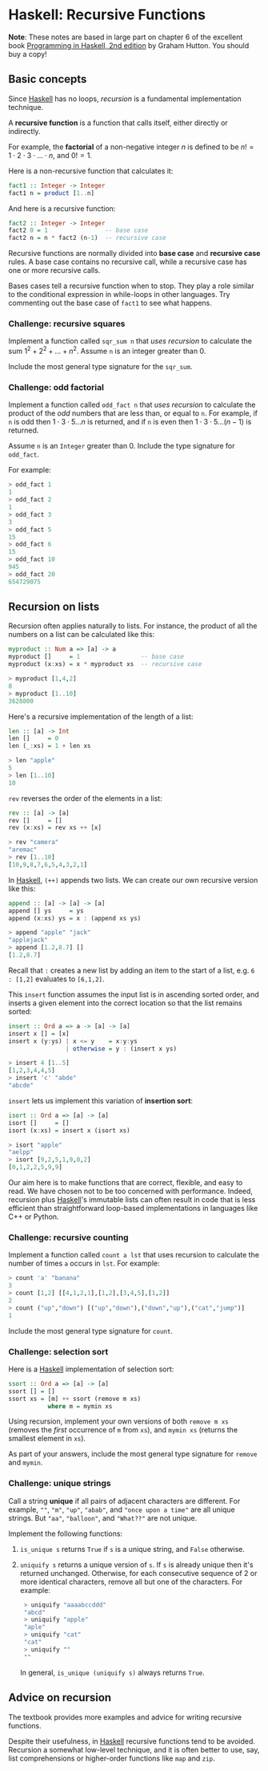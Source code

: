 # Haskell: Recursive Functions

**Note**: These notes are based in large part on chapter 6 of the excellent
book [Programming in Haskell, 2nd
edition](https://www.cs.nott.ac.uk/~pszgmh/pih.html) by Graham Hutton. You
should buy a copy!


## Basic concepts

Since [Haskell] has no loops, *recursion* is a fundamental implementation
technique.

A **recursive function** is a function that calls itself, either directly or
indirectly.

For example, the **factorial** of a non-negative integer $n$ is defined to be
$n!=1\cdot 2 \cdot 3 \cdot \ldots \cdot n$, and $0!=1$.

Here is a non-recursive function that calculates it:

```haskell
fact1 :: Integer -> Integer
fact1 n = product [1..n]
```

And here is a recursive function:

```haskell
fact2 :: Integer -> Integer
fact2 0 = 1                -- base case
fact2 n = n * fact2 (n-1)  -- recursive case
```

Recursive functions are normally divided into **base case** and **recursive
case** rules. A base case contains no recursive call, while a recursive case
has one or more recursive calls.

Bases cases tell a recursive function when to stop. They play a role similar
to the conditional expression in while-loops in other languages. Try
commenting out the base case of `fact1` to see what happens.


### Challenge: recursive squares

Implement a function called `sqr_sum n` that *uses recursion* to calculate the
sum $1^2+2^2+\ldots+n^2$. Assume `n` is an integer greater than 0.

Include the most general type signature for the `sqr_sum`.


### Challenge: odd factorial

Implement a function called `odd_fact n` that *uses recursion* to calculate
the product of the *odd* numbers that are less than, or equal to `n`. For
example, if `n` is odd then $1 \cdot 3 \cdot 5 \ldots n$ is returned, and if
`n` is even then $1 \cdot 3 \cdot 5 \ldots (n-1)$ is returned.

Assume `n` is an `Integer` greater than 0. Include the type signature for
`odd_fact`.

For example:

```scheme
> odd_fact 1
1
> odd_fact 2
1
> odd_fact 3
3
> odd_fact 5
15
> odd_fact 6
15
> odd_fact 10
945
> odd_fact 20
654729075
```


## Recursion on lists

Recursion often applies naturally to lists. For instance, the product of all
the numbers on a list can be calculated like this:

```haskell
myproduct :: Num a => [a] -> a
myproduct []     = 1                 -- base case
myproduct (x:xs) = x * myproduct xs  -- recursive case

> myproduct [1,4,2]
8
> myproduct [1..10]
3628800
```

Here's a recursive implementation of the length of a list:

```haskell
len :: [a] -> Int
len []     = 0
len (_:xs) = 1 + len xs

> len "apple"
5
> len [1..10]
10
```

`rev` reverses the order of the elements in a list:

```haskell
rev :: [a] -> [a]
rev []     = []
rev (x:xs) = rev xs ++ [x]

> rev "camera"
"aremac"
> rev [1..10]
[10,9,8,7,6,5,4,3,2,1]
```

In [Haskell], `(++)` appends two lists. We can create our own recursive
version like this:

```haskell
append :: [a] -> [a] -> [a]
append [] ys     = ys
append (x:xs) ys = x : (append xs ys)

> append "apple" "jack"
"applejack"
> append [1.2,8.7] []
[1.2,8.7]
```

Recall that `:` creates a new list by adding an item to the start of a list,
e.g. `6 : [1,2]` evaluates to `[6,1,2]`.

This `insert` function assumes the input list is in ascending sorted order,
and inserts a given element into the correct location so that the list remains
sorted:

```haskell
insert :: Ord a => a -> [a] -> [a]
insert x [] = [x]
insert x (y:ys) | x <= y    = x:y:ys
                | otherwise = y : (insert x ys)

> insert 4 [1..5]
[1,2,3,4,4,5]
> insert 'c' "abde"
"abcde"
```

`insert` lets us implement this variation of **insertion sort**:

```haskell
isort :: Ord a => [a] -> [a]
isort []     = []
isort (x:xs) = insert x (isort xs)

> isort "apple"
"aelpp"
> isort [9,2,5,1,9,0,2]
[0,1,2,2,5,9,9]
```

Our aim here is to make functions that are correct, flexible, and easy to
read. We have chosen not to be too concerned with performance. Indeed,
recursion plus [Haskell]'s immutable lists can often result in code that is
less efficient than straightforward loop-based implementations in languages
like C++ or Python.


### Challenge: recursive counting

Implement a function called `count a lst` that uses recursion to calculate the
number of times `a` occurs in `lst`. For example:

```haskell
> count 'a' "banana"
3
> count [1,2] [[4,1,2,1],[1,2],[3,4,5],[1,2]]
2
> count ("up","down") [("up","down"),("down","up"),("cat","jump")]
1
```

Include the most general type signature for `count`.


### Challenge: selection sort

Here is a [Haskell] implementation of selection sort:

```haskell
ssort :: Ord a => [a] -> [a]
ssort [] = []
ssort xs = [m] ++ ssort (remove m xs)
           where m = mymin xs
```

Using recursion, implement your own versions of both `remove m xs` (removes
the *first* occurrence of `m` from `xs`), and `mymin xs` (returns the smallest
element in `xs`).

As part of your answers, include the most general type signature for `remove`
and `mymin`.


### Challenge: unique strings

Call a string **unique** if all pairs of adjacent characters are different.
For example, `""`, `"m"`, `"up"`, `"abab"`, and `"once upon a time"` are all
unique strings. But `"aa"`, `"balloon"`, and `"What??"` are not unique.

Implement the following functions:

1. `is_unique s` returns `True` if `s` is a unique string, and `False`
   otherwise.

2. `uniquify s` returns a unique version of `s`. If `s` is already unique then
   it's returned unchanged. Otherwise, for each consecutive sequence of 2 or
   more identical characters, remove all but one of the characters. For
   example:

   ```haskell
    > uniquify "aaaabccddd"
    "abcd"
    > uniquify "apple"
    "aple"
    > uniquify "cat"
    "cat"
    > uniquify ""
    ""
   ```

   In general, `is_unique (uniquify s)` always returns `True`.

## Advice on recursion

The textbook provides more examples and advice for writing recursive
functions.

Despite their usefulness, in [Haskell] recursive functions tend to be avoided.
Recursion a somewhat low-level technique, and it is often better to use, say,
list comprehensions or higher-order functions like `map` and `zip`.

[Haskell]: https://en.wikipedia.org/wiki/Haskell_(programming_language)

